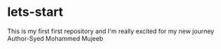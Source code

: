 # lets-start
This is my first first repository and I'm really excited for my new journey
Author-Syed Mohammed Mujeeb
